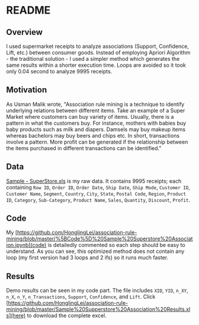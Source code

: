 README
================

Overview
----------
I used supermarket receipts to analyze associations (Support, Confidence, Lift, etc.) between consumer goods. Instead of employing Apriori Algorithm - the traditional solution - I used a simpler method which generates the same results within a shorter execution time. Loops are avoided so it took only 0.04 second to analyze 9995 receipts.

Motivation
--------
As Usman Malik wrote, "Association rule mining is a technique to identify underlying relations between different items. Take an example of a Super Market where customers can buy variety of items. Usually, there is a pattern in what the customers buy. For instance, mothers with babies buy baby products such as milk and diapers. Damsels may buy makeup items whereas bachelors may buy beers and chips etc. In short, transactions involve a pattern. More profit can be generated if the relationship between the items purchased in different transactions can be identified."

Data
--------
[Sample - SuperStore.xls](https://github.com/HonglingLei/association-rule-mining/blob/master/Sample%20-%20Superstore.xls) is my raw data. It contains 9995 receipts; each containing `Row ID`,	`Order ID`,	`Order Date`,	`Ship Date`,	`Ship Mode`,	`Customer ID`,	`Customer Name`,	`Segment`,	`Country`,	`City`,	`State`,	`Postal Code`,	`Region`,	`Product ID`,	`Category`,	`Sub-Category`,	`Product Name`,	`Sales`,	`Quantity`,	`Discount`,	`Profit`.

Code
--------
My [https://github.com/HonglingLei/association-rule-mining/blob/master/%5BCode%5D%20Sample%20Superstore%20Association.ipynb](code) is detailedly commented so each step should be easy to understand. As you can see, this optimized method does not contain any loop (my first version had 3 loops and 2 ifs) so it runs much faster.

Results
--------
Demo results can be seen in my code part. The file includes `XID`, `YID`, `n_XY`, `n_X`, `n_Y`, `n_Transactions`, `Support`, `Confidence`, and `Lift`. Click [https://github.com/HonglingLei/association-rule-mining/blob/master/Sample%20Supperstore%20Association%20Results.xls](here) to download the complete excel.
